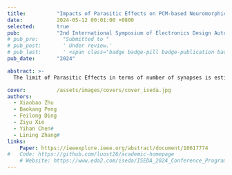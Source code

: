 ```yaml
---
title:          "Impacts of Parasitic Effects on PCM-based Neuromorphic Circuits under Advanced Technology Nodes"
date:           2024-05-12 00:01:00 +0800
selected:       true
pub:            "2nd International Symposium of Electronics Design Automation (ISEDA)"
# pub_pre:        "Submitted to "
# pub_post:       ' Under review.'
# pub_last:       ' <span class="badge badge-pill badge-publication badge-success">Spotlight</span>'
pub_date:       "2024"

abstract: >-
  The limit of Parasitic Effects in terms of number of synapses is estimated for phase-change-memory based neuromorphic circuit under scaling technology nodes following ITRS. Parasitic capacitance components are evaluated for a 55nm process and extrapolated to other nodes. A memory compact model is used to study the effects of the capacitance on firing and weight updating in synapses, which provides design constraint for posterior bitline load estimation. The estimated maximum number of synapses indicate decreasing bitline load capacity due to intensified impact of parasitic capacitance along scaling feature size. The proposed estimation methodology is applicable to advanced nodes to provide quick evaluation for neuromorphic circuit design.

cover:          /assets/images/covers/cover_iseda.jpg
authors:
  - Xiaobao Zhu
  - Baokang Peng
  - Feilong Ding
  - Ziyu Xie
  - Yihan Chen#
  - Lining Zhang#
links:
    Paper: https://ieeexplore.ieee.org/abstract/document/10617774
#   Code: https://github.com/luost26/academic-homepage
    # Website: https://www.eda2.com/iseda/ISEDA_2024_Conference_Program.pdf
---
```

